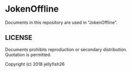 # JokenOffline
  
Documents in this repository are used in "JokenOffline".  

## LICENSE
Documents prohibits reproduction or secondary distribution.  
Quotation is permitted.  
  
Copyright (c) 2018 jellyfish26
